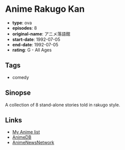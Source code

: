 # Anime Rakugo Kan

-   **type**: ova
-   **episodes**: 8
-   **original-name**: アニメ落語館
-   **start-date**: 1992-07-05
-   **end-date**: 1992-07-05
-   **rating**: G - All Ages

## Tags

-   comedy

## Sinopse

A collection of 8 stand-alone stories told in rakugo style.

## Links

-   [My Anime list](https://myanimelist.net/anime/8723/Anime_Rakugo_Kan)
-   [AnimeDB](http://anidb.info/perl-bin/animedb.pl?show=anime&aid=5136)
-   [AnimeNewsNetwork](http://www.animenewsnetwork.com/encyclopedia/anime.php?id=7844)

